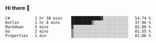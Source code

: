 ### Hi there 👋

<!--START_SECTION:waka-->
```text
C#           1 hr 38 mins    █████████████▓░░░░░░░░░░░   54.74 % 
Kotlin       1 hr 8 mins     █████████▒░░░░░░░░░░░░░░░   37.96 % 
Markdown     5 mins          ▓░░░░░░░░░░░░░░░░░░░░░░░░   02.80 % 
Go           2 mins          ▒░░░░░░░░░░░░░░░░░░░░░░░░   01.55 % 
Properties   1 min           ▒░░░░░░░░░░░░░░░░░░░░░░░░   01.06 % 
```
<!--END_SECTION:waka-->

<!--
**jerry-shao/jerry-shao** is a ✨ _special_ ✨ repository because its `README.md` (this file) appears on your GitHub profile.

Here are some ideas to get you started:

- 🔭 I’m currently working on ...
- 🌱 I’m currently learning ...
- 👯 I’m looking to collaborate on ...
- 🤔 I’m looking for help with ...
- 💬 Ask me about ...
- 📫 How to reach me: ...
- 😄 Pronouns: ...
- ⚡ Fun fact: ...
-->
